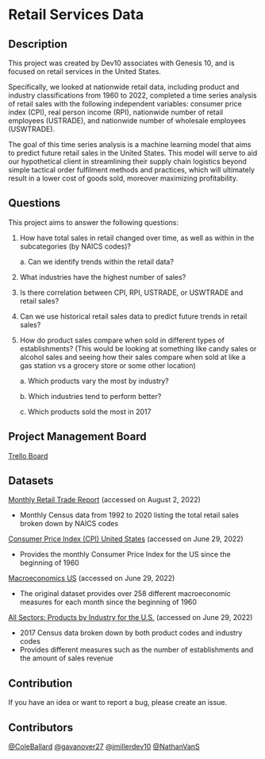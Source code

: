 # Retail Services Data

## **Description**

This project was created by Dev10 associates with Genesis 10, and is focused on retail services in the United States. 

Specifically, we looked at nationwide retail data, including product and industry classifications from 1960 to 2022, completed a time series analysis of retail sales with the following independent variables: consumer price index (CPI), real person income (RPI), nationwide number of retail employees (USTRADE), and nationwide number of wholesale employees (USWTRADE). 

The goal of this time series analysis is a machine learning model that aims to predict future retail sales in the United States. This model will serve to aid our hypothetical client in streamlining their supply chain logistics beyond simple tactical order fulfilment methods and practices, which will ultimately result in a lower cost of goods sold, moreover maximizing profitability.

## **Questions**

This project aims to answer the following questions:

1. How have total sales in retail changed over time, as well as within in the subcategories
(by NAICS codes)?

      a. Can we identify trends within the retail data?

2. What industries have the highest number of sales?

3. Is there correlation between CPI, RPI, USTRADE, or USWTRADE and retail sales?

4. Can we use historical retail sales data to predict future trends in retail sales?

5. How do product sales compare when sold in different types of establishments? (This
would be looking at something like candy sales or alcohol sales and seeing how their
sales compare when sold at like a gas station vs a grocery store or some other location)

      a. Which products vary the most by industry?

      b. Which industries tend to perform better?

      c. Which products sold the most in 2017

## **Project Management Board**

[Trello Board](https://trello.com/invite/b/mZfSYbxw/c284ad93ed72753d0212860bacf08791/capstonedev10)

## **Datasets**

[Monthly Retail Trade Report](https://www.census.gov/retail/index.html) (accessed on August 2, 2022)

- Monthly Census data from 1992 to 2020 listing the total retail sales broken down
by NAICS codes

[Consumer Price Index (CPI) United States](https://www.kaggle.com/datasets/sfktrkl/consumer-price-index-cpi-united-states) (accessed on June 29, 2022)

- Provides the monthly Consumer Price Index for the US since the beginning of 1960

[Macroeconomics US](https://www.kaggle.com/datasets/denychaen/usmacro?select=US_MACRO110522.csv) (accessed on June 29, 2022)

- The original dataset provides over 258 different macroeconomic measures for each month since the beginning of 1960

[All Sectors: Products by Industry for the U.S.](https://data.census.gov/cedsci/table?q=ECNNAPCSPRD2017.EC1700NAPCSPRDIND&n=N0600.44&tid=ECNNAPCSPRD2017.EC1700NAPCSPRDIND&hidePreview=true) (accessed on June 29, 2022)

- 2017 Census data broken down by both product codes and industry codes
- Provides different measures such as the number of establishments and the amount of sales revenue

## **Contribution**

If you have an idea or want to report a bug, please create an issue.

## **Contributors**

[@ColeBallard](https://github.com/ColeBallard)
[@gavanover27](https://github.com/gavanover27)
[@jmillerdev10](https://github.com/jmillerdev10)
[@NathanVanS](https://github.com/NathanVanS)
